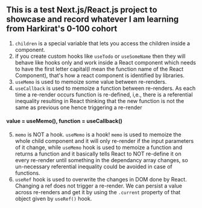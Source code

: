 ## This is a test Next.js/React.js project to showcase and record whatever I am learning from Harkirat's 0-100 cohort

1. `children` is a special variable that lets you access the children inside a component.
2. if you create custom hooks like
   `useTodo` or `useSomeName` then they will behave like hooks only and work inside a React component which needs to have the first letter capital(I mean the function name of the React Component), that's how a react component is identified by libraries.
3. `useMemo` is used to memoize some value between re-renders.
4. `useCallback` is used to memoize a function between re-renders. As each time a re-render occurs function is re-defined, i,e., there is a referential inequality resulting in React thinking that the new function is not the same as previous one hence triggering a re-render

#### value = useMemo(), function = useCallback()

5. `memo` is NOT a hook. `useMemo` is a hook! `memo` is used to memoize the whole child component and it will only re-render if the input parameters of it change, while `useMemo` hook is used to memoize a function and returns a function and it basically tells React to NOT re-define it on every re-render until something in the dependancy array changes, so un-necessary referential inequality could be avoided in case of functions.
6. `useRef` hook is used to overwrite the changes in DOM done by React. 
Changing a ref does not trigger a re-render. 
We can persist a value across re-renders and get it by using the `.current` property of that object given by `useRef()` hook.
